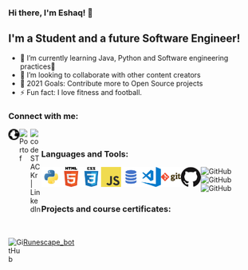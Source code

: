 ### Hi there, I'm Eshaq! 👋



## I'm a Student and a future Software Engineer!

- 🌱 I’m currently learning Java, Python and Software engineering practices🔭
- 👯 I’m looking to collaborate with other content creators
- 🥅 2021 Goals: Contribute more to Open Source projects
- ⚡ Fun fact: I love fitness and football.

### Connect with me:
[<img align="left" alt="Portof" width="22px" src="https://raw.githubusercontent.com/iconic/open-iconic/master/svg/globe.svg" />][website]

[<img align="left" alt="Portof" width="22px" src="https://simpleicons.org/icons/facebook.svg" />][facebook]

[<img align="left" alt="codeSTACKr | LinkedIn" width="22px" src="https://cdn.jsdelivr.net/npm/simple-icons@v3/icons/linkedin.svg" />][linkedin]





<br />




### Languages and Tools:

<img align="left" alt="Python" width="40px" src="https://raw.githubusercontent.com/github/explore/80688e429a7d4ef2fca1e82350fe8e3517d3494d/topics/python/python.png" />
<img align="left" alt="HTML5" width="40px" src="https://raw.githubusercontent.com/github/explore/80688e429a7d4ef2fca1e82350fe8e3517d3494d/topics/html/html.png" />
<img align="left" alt="CSS3" width="40px" src="https://raw.githubusercontent.com/github/explore/80688e429a7d4ef2fca1e82350fe8e3517d3494d/topics/css/css.png" />
<img align="left" alt="JavaScript" width="40px" src="https://raw.githubusercontent.com/github/explore/80688e429a7d4ef2fca1e82350fe8e3517d3494d/topics/javascript/javascript.png" />
<img align="left" alt="SQL" width="40px" src="https://raw.githubusercontent.com/github/explore/80688e429a7d4ef2fca1e82350fe8e3517d3494d/topics/sql/sql.png" />
<img align="left" alt="Visual Studio Code" width="40px" src="https://raw.githubusercontent.com/github/explore/80688e429a7d4ef2fca1e82350fe8e3517d3494d/topics/visual-studio-code/visual-studio-code.png" />
<img align="left" alt="Git" width="40px" src="https://raw.githubusercontent.com/github/explore/80688e429a7d4ef2fca1e82350fe8e3517d3494d/topics/git/git.png" />
<img align="left" alt="GitHub" width="40px" src="https://raw.githubusercontent.com/github/explore/78df643247d429f6cc873026c0622819ad797942/topics/github/github.png" />
<img align="left" alt="GitHub" width="90px" src="https://raw.githubusercontent.com/numpy/numpy/158159d43a988ff418df5aee3c8b3ecfcb1d0986/branding/logo/primary/numpylogo.svg" />
<img align="left" alt="GitHub" width="90px" src="https://github.com/scikit-learn/scikit-learn/raw/main/doc/logos/scikit-learn-logo.png" />
<img align="left" alt="GitHub" width="90px" src="https://camo.githubusercontent.com/981d48e57e23a4907cebc4eb481799b5882595ea978261f22a3e131dcd6ebee6/68747470733a2f2f70616e6461732e7079646174612e6f72672f7374617469632f696d672f70616e6461732e737667" />



<br />
<br />
<br />


### Projects and course certificates:
<br/>

[<img align="left" alt="GitHub" width="30px" src="https://cdn.icon-icons.com/icons2/1379/PNG/512/folderblackgithub_93133.png" />][Rsbot] [Runescape_bot](https://github.com/eshaq95/RsBot)



[website]: https://eshaq95.github.io/Portfolio/
[facebook]: http://www.facebook.com/isak.rahmani
[course]: http://vsCodeHero.com
[youtube]: https://youtube.com/codeSTACKr
[linkedin]: https://www.linkedin.com/in/eshaq-rahmani-495043197/
[Rsbot]: https://github.com/eshaq95/RsBot


